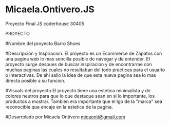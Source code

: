 # Micaela.Ontivero.JS
Proyecto Final JS coderhouse 30405


PROYECTO

#Nombre del proyecto
Barro Shoes

#Descripcion y Inspiracion.
El proyecto es un Ecommerce de Zapatos con una pagina web lo mas sencilla posible de navegar 
y de entender. El proyecto surge despues de buscar inspiracion y de encontrarme con muchas paginas 
las cuales no resultaban del todo practicas para el usuario o interactivas.
De ahi salio la idea de que esta nueva pagina sea lo mas directa posible a su funcion.

#Visuals del proyecto
El proyecto tiene una estetica minimalista y de colores neutros para que lo que destaque sean en si lo importante,
los productos a mostrar. Tambien era importante que el lgo de la "marca" sea reconocible que encaje en la estetica de la pagina.

#Desarrolado por
Micaela Ontivero
micaonti@gmail.com
